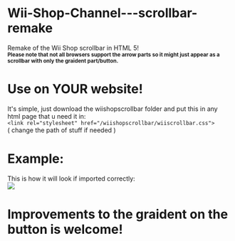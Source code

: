 # Wii-Shop-Channel---scrollbar-remake
Remake of the Wii Shop scrollbar in HTML 5!
<br>
<small style="font-weight:bold;">Please note that not all browsers support the arrow parts so it might just appear as a scrollbar with only the graident part/button. </small>
# Use on YOUR website!
It's simple, just download the wiishopscrollbar folder and put this in any html page that u need it in:
<br>
``<link rel="stylesheet" href="/wiishopscrollbar/wiiscrollbar.css">``
<br>
( change the path of stuff if needed )
<br>

# Example:
This is how it will look if imported correctly:
<br>
<img src="https://github.com/user-attachments/assets/66ea0649-675b-435a-a346-94af5e5ce6e1">

# Improvements to the graident on the button is welcome!
